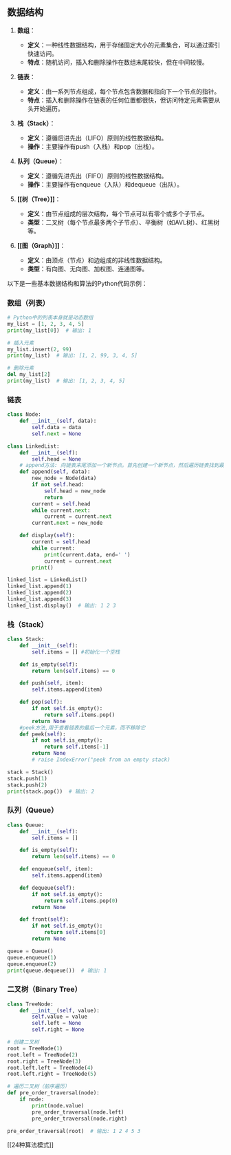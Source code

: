 
## 数据结构

1. **数组**：
   - **定义**：一种线性数据结构，用于存储固定大小的元素集合，可以通过索引快速访问。
   - **特点**：随机访问，插入和删除操作在数组末尾较快，但在中间较慢。

2. **链表**：
   - **定义**：由一系列节点组成，每个节点包含数据和指向下一个节点的指针。
   - **特点**：插入和删除操作在链表的任何位置都很快，但访问特定元素需要从头开始遍历。

3. **栈（Stack）**：
   - **定义**：遵循后进先出（LIFO）原则的线性数据结构。
   - **操作**：主要操作有push（入栈）和pop（出栈）。

4. **队列（Queue）**：
   - **定义**：遵循先进先出（FIFO）原则的线性数据结构。
   - **操作**：主要操作有enqueue（入队）和dequeue（出队）。

5. **[[树（Tree）]]**：
   - **定义**：由节点组成的层次结构，每个节点可以有零个或多个子节点。
   - **类型**：二叉树（每个节点最多两个子节点）、平衡树（如AVL树）、红黑树等。

6. **[[图（Graph）]]**：
   - **定义**：由顶点（节点）和边组成的非线性数据结构。
   - **类型**：有向图、无向图、加权图、连通图等。



 以下是一些基本数据结构和算法的Python代码示例：

### 数组（列表）

```python
# Python中的列表本身就是动态数组
my_list = [1, 2, 3, 4, 5]
print(my_list[0])  # 输出: 1

# 插入元素
my_list.insert(2, 99)
print(my_list)  # 输出: [1, 2, 99, 3, 4, 5]

# 删除元素
del my_list[2]
print(my_list)  # 输出: [1, 2, 3, 4, 5]
```

### 链表

```python
class Node:
    def __init__(self, data):
        self.data = data
        self.next = None

class LinkedList:
    def __init__(self):
        self.head = None
	# append方法: 向链表末尾添加一个新节点。首先创建一个新节点，然后遍历链表找到最后一个节点，将新节点链接到链表的末尾。
    def append(self, data):
        new_node = Node(data)
        if not self.head:
            self.head = new_node
            return
        current = self.head
        while current.next:
            current = current.next
        current.next = new_node

    def display(self):
        current = self.head
        while current:
            print(current.data, end=' ')
            current = current.next
        print()

linked_list = LinkedList()
linked_list.append(1)
linked_list.append(2)
linked_list.append(3)
linked_list.display()  # 输出: 1 2 3
```

### 栈（Stack）

```python
class Stack:
    def __init__(self):
        self.items = [] #初始化一个空栈

    def is_empty(self):
        return len(self.items) == 0

    def push(self, item):
        self.items.append(item)

    def pop(self):
        if not self.is_empty():
            return self.items.pop()
        return None
	#peek方法,用于查看链表的最后一个元素，而不移除它
    def peek(self):
        if not self.is_empty():
            return self.items[-1]
        return None
        # raise IndexError("peek from an empty stack)

stack = Stack()
stack.push(1)
stack.push(2)
print(stack.pop())  # 输出: 2
```

### 队列（Queue）

```python
class Queue:
    def __init__(self):
        self.items = []

    def is_empty(self):
        return len(self.items) == 0

    def enqueue(self, item):
        self.items.append(item)

    def dequeue(self):
        if not self.is_empty():
            return self.items.pop(0)
        return None

    def front(self):
        if not self.is_empty():
            return self.items[0]
        return None

queue = Queue()
queue.enqueue(1)
queue.enqueue(2)
print(queue.dequeue())  # 输出: 1
```

### 二叉树（Binary Tree）

```python
class TreeNode:
    def __init__(self, value):
        self.value = value
        self.left = None
        self.right = None

# 创建二叉树
root = TreeNode(1)
root.left = TreeNode(2)
root.right = TreeNode(3)
root.left.left = TreeNode(4)
root.left.right = TreeNode(5)

# 遍历二叉树（前序遍历）
def pre_order_traversal(node):
    if node:
        print(node.value)
        pre_order_traversal(node.left)
        pre_order_traversal(node.right)

pre_order_traversal(root)  # 输出: 1 2 4 5 3
```


[[24种算法模式]]
